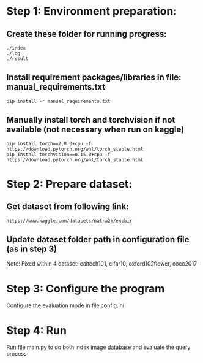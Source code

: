# Step 1: Environment preparation:
## Create these folder for running progress:
    ./index
    ./log
    ./result
## Install requirement packages/libraries in file: manual_requirements.txt
    pip install -r manual_requirements.txt

## Manually install torch and torchvision if not available (not necessary when run on kaggle)
    pip install torch==2.0.0+cpu -f https://download.pytorch.org/whl/torch_stable.html
    pip install torchvision==0.15.0+cpu -f https://download.pytorch.org/whl/torch_stable.html


# Step 2: Prepare dataset:
## Get dataset from following link:
    https://www.kaggle.com/datasets/natra2k/excbir
## Update dataset folder path in configuration file (as in step 3)
Note: Fixed within 4 dataset: caltech101, cifar10, oxford102flower, coco2017
# Step 3: Configure the program
Configure the evaluation mode in file config.ini

# Step 4: Run

Run file main.py to do both index image database and evaluate the query process



